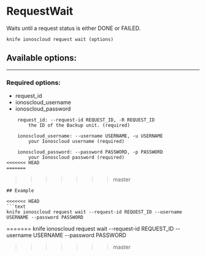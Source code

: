 # RequestWait

Waits until a request status is either DONE or FAILED.

    knife ionoscloud request wait (options)


## Available options:
---

### Required options:
* request_id
* ionoscloud_username
* ionoscloud_password

```
    request_id: --request-id REQUEST_ID, -R REQUEST_ID
        the ID of the Backup unit. (required)

    ionoscloud_username: --username USERNAME, -u USERNAME
        your Ionoscloud username (required)

    ionoscloud_password: --password PASSWORD, -p PASSWORD
        your Ionoscloud password (required)
<<<<<<< HEAD
=======

```
>>>>>>> master

```
## Example

<<<<<<< HEAD
```text
knife ionoscloud request wait --request-id REQUEST_ID --username USERNAME --password PASSWORD
```
=======
    knife ionoscloud request wait --request-id REQUEST_ID --username USERNAME --password PASSWORD
>>>>>>> master

